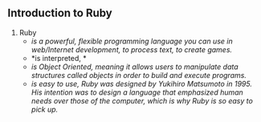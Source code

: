 ## Introduction to Ruby
1. Ruby
	* *is a powerful, flexible programming language you can use in web/Internet development, to process text, to create games.*
	* *is interpreted, *
	* *is Object Oriented, meaning it allows users to manipulate data structures called objects in order to build and execute programs.*
	* *is easy to use, Ruby was designed by Yukihiro Matsumoto in 1995. His intention was to design a language that emphasized human needs over those of the computer, which is why Ruby is so easy to pick up.*
 